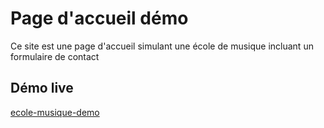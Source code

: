 # Page d'accueil démo

Ce site est une page d'accueil simulant une école de musique incluant un formulaire de contact

## Démo live

[ecole-musique-demo](https://ecole-musique-demo.netlify.app)
